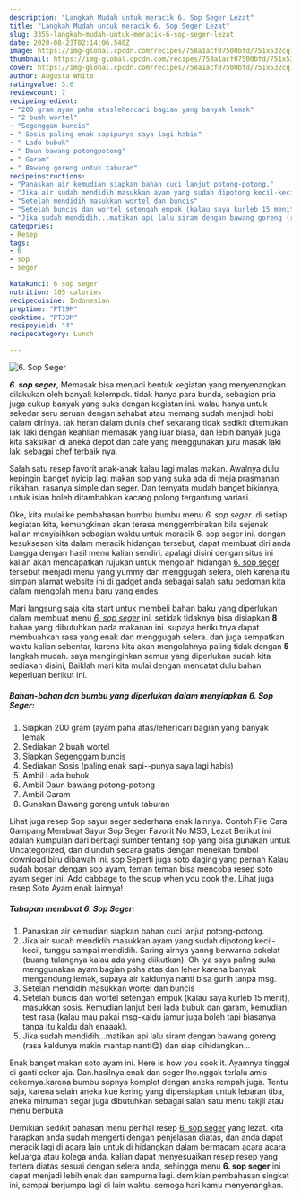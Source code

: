 ```yaml
---
description: "Langkah Mudah untuk meracik 6. Sop Seger Lezat"
title: "Langkah Mudah untuk meracik 6. Sop Seger Lezat"
slug: 3355-langkah-mudah-untuk-meracik-6-sop-seger-lezat
date: 2020-08-23T02:14:06.540Z
image: https://img-global.cpcdn.com/recipes/758a1acf07500bfd/751x532cq70/6-sop-seger-foto-resep-utama.jpg
thumbnail: https://img-global.cpcdn.com/recipes/758a1acf07500bfd/751x532cq70/6-sop-seger-foto-resep-utama.jpg
cover: https://img-global.cpcdn.com/recipes/758a1acf07500bfd/751x532cq70/6-sop-seger-foto-resep-utama.jpg
author: Augusta White
ratingvalue: 3.6
reviewcount: 7
recipeingredient:
- "200 gram ayam paha ataslehercari bagian yang banyak lemak"
- "2 buah wortel"
- "Segenggam buncis"
- " Sosis paling enak sapipunya saya lagi habis"
- " Lada bubuk"
- " Daun bawang potongpotong"
- " Garam"
- " Bawang goreng untuk taburan"
recipeinstructions:
- "Panaskan air kemudian siapkan bahan cuci lanjut potong-potong."
- "Jika air sudah mendidih masukkan ayam yang sudah dipotong kecil-kecil, tunggu sampai mendidih. Saring airnya yanng berwarna cokelat (buang tulangnya kalau ada yang diikutkan). Oh iya saya paling suka menggunakan ayam bagian paha atas dan leher karena banyak mengandung lemak, supaya air kaldunya nanti bisa gurih tanpa msg."
- "Setelah mendidih masukkan wortel dan buncis"
- "Setelah buncis dan wortel setengah empuk (kalau saya kurleb 15 menit), masukkan sosis. Kemudian lanjut beri lada bubuk dan garam, kemudian test rasa (kalau mau pakai msg-kaldu jamur juga boleh tapi biasanya tanpa itu kaldu dah enaaak)."
- "Jika sudah mendidih...matikan api lalu siram dengan bawang goreng (rasa kaldunya makin mantap nanti😋) dan siap dihidangkan..."
categories:
- Resep
tags:
- 6
- sop
- seger

katakunci: 6 sop seger 
nutrition: 105 calories
recipecuisine: Indonesian
preptime: "PT19M"
cooktime: "PT33M"
recipeyield: "4"
recipecategory: Lunch

---
```



![6. Sop Seger](https://img-global.cpcdn.com/recipes/758a1acf07500bfd/751x532cq70/6-sop-seger-foto-resep-utama.jpg)

<b><i>6. sop seger</i></b>, Memasak bisa menjadi bentuk kegiatan yang menyenangkan dilakukan oleh banyak kelompok. tidak hanya para bunda, sebagian pria juga cukup banyak yang suka dengan kegiatan ini. walau hanya untuk sekedar seru seruan dengan sahabat atau memang sudah menjadi hobi dalam dirinya. tak heran dalam dunia chef sekarang tidak sedikit ditemukan laki laki dengan keahlian memasak yang luar biasa, dan lebih banyak juga kita saksikan di aneka depot dan cafe yang menggunakan juru masak laki laki sebagai chef terbaik nya.

Salah satu resep favorit anak-anak kalau lagi malas makan. Awalnya dulu kepingin banget nyicip lagi makan sop yang suka ada di meja prasmanan nikahan, rasanya simple dan seger. Dan ternyata mudah banget bikinnya, untuk isian boleh ditambahkan kacang polong tergantung variasi.

Oke, kita mulai ke pembahasan bumbu bumbu menu <i>6. sop seger</i>. di setiap kegiatan kita, kemungkinan akan terasa menggembirakan bila sejenak kalian menyisihkan sebagian waktu untuk meracik 6. sop seger ini. dengan kesuksesan kita dalam meracik hidangan tersebut, dapat membuat diri anda bangga dengan hasil menu kalian sendiri. apalagi disini dengan situs ini kalian akan mendapatkan rujukan untuk mengolah hidangan <u>6. sop seger</u> tersebut menjadi menu yang yummy dan menggugah selera, oleh karena itu simpan alamat website ini di gadget anda sebagai salah satu pedoman kita dalam mengolah menu baru yang endes.


Mari langsung saja kita start untuk membeli bahan baku yang diperlukan dalam membuat menu <u><i>6. sop seger</i></u> ini. setidak tidaknya bisa disiapkan <b>8</b> bahan yang dibutuhkan pada makanan ini. supaya berikutnya dapat membuahkan rasa yang enak dan menggugah selera. dan juga sempatkan waktu kalian sebentar, karena kita akan mengolahnya paling tidak dengan <b>5</b> langkah mudah. saya menginginkan semua yang diperlukan sudah kita sediakan disini, Baiklah mari kita mulai dengan mencatat dulu bahan keperluan berikut ini.

<!--inarticleads1-->

##### Bahan-bahan dan bumbu yang diperlukan dalam menyiapkan 6. Sop Seger:

1. Siapkan 200 gram (ayam paha atas/leher)cari bagian yang banyak lemak
1. Sediakan 2 buah wortel
1. Siapkan Segenggam buncis
1. Sediakan  Sosis (paling enak sapi--punya saya lagi habis)
1. Ambil  Lada bubuk
1. Ambil  Daun bawang potong-potong
1. Ambil  Garam
1. Gunakan  Bawang goreng untuk taburan


Lihat juga resep Sop sayur seger sederhana enak lainnya. Contoh File Cara Gampang Membuat Sayur Sop Seger Favorit No MSG, Lezat Berikut ini adalah kumpulan dari berbagi sumber tentang sop yang bisa gunakan untuk Uncategorized, dan diunduh secara gratis dengan menekan tombol download biru dibawah ini. sop Seperti juga soto daging yang pernah Kalau sudah bosan dengan sop ayam, teman teman bisa mencoba resep soto ayam seger ini. Add cabbage to the soup when you cook the. Lihat juga resep Soto Ayam enak lainnya! 

<!--inarticleads2-->

##### Tahapan membuat 6. Sop Seger:

1. Panaskan air kemudian siapkan bahan cuci lanjut potong-potong.
1. Jika air sudah mendidih masukkan ayam yang sudah dipotong kecil-kecil, tunggu sampai mendidih. Saring airnya yanng berwarna cokelat (buang tulangnya kalau ada yang diikutkan). Oh iya saya paling suka menggunakan ayam bagian paha atas dan leher karena banyak mengandung lemak, supaya air kaldunya nanti bisa gurih tanpa msg.
1. Setelah mendidih masukkan wortel dan buncis
1. Setelah buncis dan wortel setengah empuk (kalau saya kurleb 15 menit), masukkan sosis. Kemudian lanjut beri lada bubuk dan garam, kemudian test rasa (kalau mau pakai msg-kaldu jamur juga boleh tapi biasanya tanpa itu kaldu dah enaaak).
1. Jika sudah mendidih...matikan api lalu siram dengan bawang goreng (rasa kaldunya makin mantap nanti😋) dan siap dihidangkan...


Enak banget makan soto ayam ini. Here is how you cook it. Ayamnya tinggal di ganti ceker aja. Dan.hasilnya.enak dan seger lho.nggak terlalu amis cekernya.karena bumbu sopnya komplet dengan aneka rempah juga. Tentu saja, karena selain aneka kue kering yang dipersiapkan untuk lebaran tiba, aneka minuman segar juga dibutuhkan sebagai salah satu menu takjil atau menu berbuka. 

Demikian sedikit bahasan menu perihal resep <u>6. sop seger</u> yang lezat. kita harapkan anda sudah mengerti dengan penjelasan diatas, dan anda dapat meracik lagi di acara lain untuk di hidangkan dalam bermacam acara acara keluarga atau kolega anda. kalian dapat menyesuaikan resep resep yang tertera diatas sesuai dengan selera anda, sehingga menu <b>6. sop seger</b> ini dapat menjadi lebih enak dan sempurna lagi. demikian pembahasan singkat ini, sampai berjumpa lagi di lain waktu. semoga hari kamu menyenangkan.
